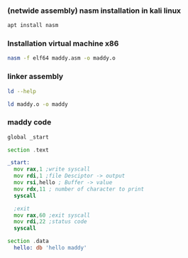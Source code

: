 ### (netwide assembly) nasm installation in kali linux
```bash
apt install nasm
```
### Installation virtual machine x86
```bash
nasm -f elf64 maddy.asm -o maddy.o
```
### linker assembly
```bash
ld --help
```
```bash
ld maddy.o -o maddy
```
### maddy code
```asm
global _start

section .text

_start:
  mov rax,1 ;write syscall
  mov rdi,1 ;file Desciptor -> output
  mov rsi,hello ; Buffer -> value
  mov rdx,11 ; number of character to print
  syscall

  ;exit
  mov rax,60 ;exit syscall
  mov rdi,22 ;status code
  syscall

section .data
  hello: db 'hello maddy'
```
